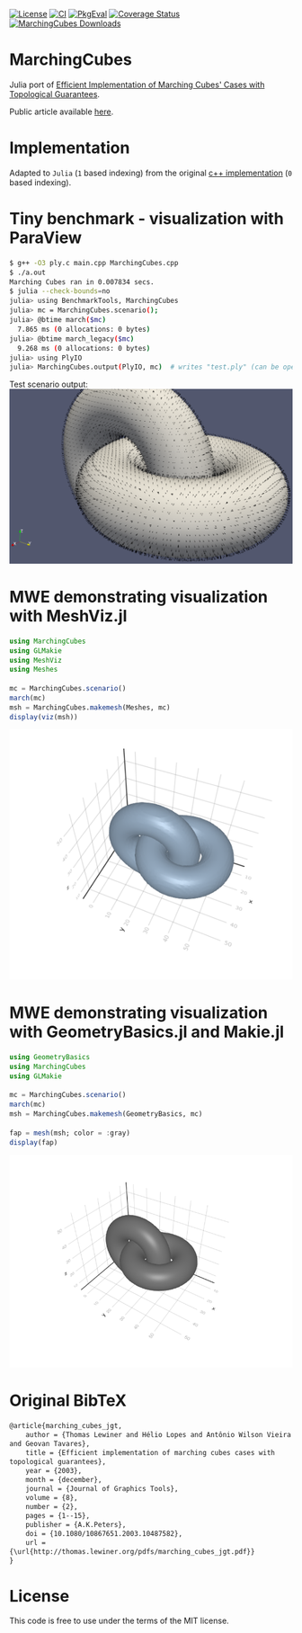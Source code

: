 [![License](http://img.shields.io/badge/license-MIT-brightgreen.svg?style=flat)](LICENSE.md)
[![CI](https://github.com/JuliaGeometry/MarchingCubes.jl/actions/workflows/CI.yml/badge.svg)](https://github.com/JuliaGeometry/MarchingCubes.jl/actions/workflows/ci.yml)
[![PkgEval](https://juliaci.github.io/NanosoldierReports/pkgeval_badges/M/MarchingCubes.svg)](https://juliaci.github.io/NanosoldierReports/pkgeval_badges/report.html)
[![Coverage Status](https://codecov.io/gh/JuliaGeometry/MarchingCubes.jl/branch/main/graphs/badge.svg)](https://app.codecov.io/gh/JuliaGeometry/MarchingCubes.jl)
[![MarchingCubes Downloads](https://img.shields.io/badge/dynamic/json?url=http%3A%2F%2Fjuliapkgstats.com%2Fapi%2Fv1%2Fmonthly_downloads%2FMarchingCubes&query=total_requests&suffix=%2Fmonth&label=Downloads)](https://juliapkgstats.com/pkg/MarchingCubes)

# MarchingCubes

Julia port of [Efficient Implementation of Marching Cubes' Cases with Topological Guarantees](https://www.tandfonline.com/doi/abs/10.1080/10867651.2003.10487582).

Public article available [here](http://thomas.lewiner.org/pdfs/marching_cubes_jgt.pdf).

# Implementation

Adapted to `Julia` (`1` based indexing) from the original [c++ implementation](http://thomas.lewiner.org/srcs/marching_cubes_jgt.zip) (`0` based indexing).

# Tiny benchmark - visualization with ParaView

```bash
$ g++ -O3 ply.c main.cpp MarchingCubes.cpp
$ ./a.out
Marching Cubes ran in 0.007834 secs.
$ julia --check-bounds=no
julia> using BenchmarkTools, MarchingCubes
julia> mc = MarchingCubes.scenario();
julia> @btime march($mc)
  7.865 ms (0 allocations: 0 bytes)
julia> @btime march_legacy($mc)
  9.268 ms (0 allocations: 0 bytes)
julia> using PlyIO
julia> MarchingCubes.output(PlyIO, mc)  # writes "test.ply" (can be opened in a viewer, e.g. ParaView)
```

Test scenario output:
![ParaView Torus](https://github.com/JuliaGeometry/MarchingCubes.jl/raw/marchingcubes-docs/paraview-torus.png)

# MWE demonstrating visualization with MeshViz.jl

```julia
using MarchingCubes
using GLMakie
using MeshViz
using Meshes

mc = MarchingCubes.scenario()
march(mc)
msh = MarchingCubes.makemesh(Meshes, mc)
display(viz(msh))
```

![Meshviz Mesh](https://github.com/JuliaGeometry/MarchingCubes.jl/raw/marchingcubes-docs/meshviz-mesh.png)

# MWE demonstrating visualization with GeometryBasics.jl and Makie.jl

```julia
using GeometryBasics
using MarchingCubes
using GLMakie

mc = MarchingCubes.scenario()
march(mc)
msh = MarchingCubes.makemesh(GeometryBasics, mc)

fap = mesh(msh; color = :gray)
display(fap)
```

![Makie Mesh](https://github.com/JuliaGeometry/MarchingCubes.jl/raw/marchingcubes-docs/makie-mesh.png)


# Original BibTeX

```
@article{marching_cubes_jgt,
    author = {Thomas Lewiner and Hélio Lopes and Antônio Wilson Vieira and Geovan Tavares},
    title = {Efficient implementation of marching cubes cases with topological guarantees},
    year = {2003},
    month = {december},
    journal = {Journal of Graphics Tools},
    volume = {8},
    number = {2},
    pages = {1--15},
    publisher = {A.K.Peters},
    doi = {10.1080/10867651.2003.10487582},
    url = {\url{http://thomas.lewiner.org/pdfs/marching_cubes_jgt.pdf}}
}
```

# License

This code is free to use under the terms of the MIT license.
